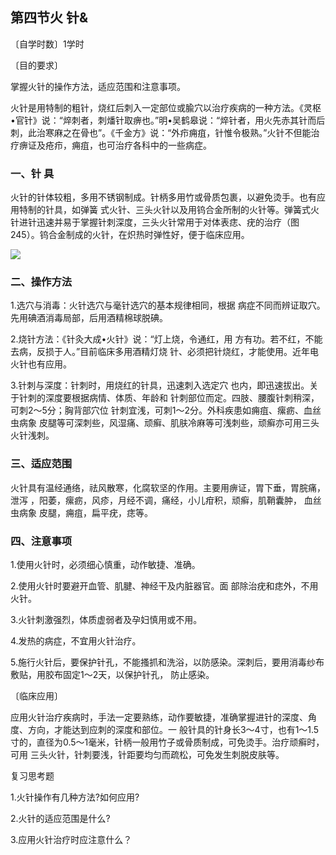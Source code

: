 ## 第四节火 针&

〔自学时数〕1学时

〔目的要求〕

掌握火针的操作方法，适应范围和注意事项。

火针是用特制的粗针，烧红后刺入一定部位或腧穴以治疗疾病的一种方法。《灵枢•官针》说：“焠刺者，刺燔针取痹也。”明•吴鹤皋说：“焠针者，用火先赤其针而后刺，此治寒麻之在骨也”。《千金方》说：“外疖痈疽，针惟令极熟。”火针不但能治疗痹证及疮疖，痈疽，也可治疗各科中的一些病症。

### 一、针 具

火针的针体较粗，多用不锈钢制成。针柄多用竹或骨质包裹，以避免烫手。也有应用特制的针具，如弹簧
式火针、三头火针以及用钨合金所制的火针等。弹簧式火针进针迅速并易于掌握针刺深度，三头火针常用于对体表痣、疣的治疗（图245）。钨合金制成的火针，在炽热时弹性好，便于临床应用。

![](img/图245.jpg)

### 二、操作方法

1.选穴与消毒：火针选穴与毫针选穴的基本规律相同，根据 病症不同而辨证取穴。先用碘酒消毒局部，后用酒精棉球脱碘。

2.烧针方法：《针灸大成•火针》说：“灯上烧，令通红，用 方有功。若不红，不能去病，反损于人。”目前临床多用酒精灯烧 针、必须把针烧红，才能使用。近年电火针也有应用。

3.针刺与深度：针刺时，用烧红的针具，迅速刺入选定穴 也内，即迅速拔出。关于针刺的深度要根据病情、体质、年龄和 针刺部位而定。四肢、腰腹针刺稍深，可刺2〜5分；胸背部穴位 针刺宜浅，可刺1〜2分。外科疾患如痈疽、瘰疬、血丝虫病象 皮腿等可深刺些，风湿痛、顽癣、肌肤冷麻等可浅刺些，顽癣亦可用三头火针浅刺。

### 三、适应范围

火针具有温经通络，祛风散寒，化腐软坚的作用。主要用痹证，胃下垂，胃脘痛，泄泻 ，阳萎，瘰疬，风疹，月经不调，痛经，小儿疳积，顽癣，肌鞘囊肿， 血丝虫病象 皮腿，痈疽，扁平疣，痣等。

### 四、注意事项

1.使用火针时，必须细心慎重，动作敏捷、准确。

2.使用火针时要避开血管、肌腱、神经干及内脏器官。面 部除治疣和痣外，不用火针。

3.火针刺激强烈，体质虚弱者及孕妇慎用或不用。

4.发热的病症，不宜用火针治疗。

5.施行火针后，要保护针孔，不能搔抓和洗浴，以防感染。深刺后，要用消毒纱布敷贴，用胶布固定1〜2天，以保护针孔， 防止感染。	

〔临床应用〕

应用火针治疗疾病时，手法一定要熟练，动作要敏捷，准确掌握进针的深度、角度、方向，才能达到应刺的深度和部位。一 般针具的针身长3〜4寸，也有1〜1.5寸的，直径为0.5〜1毫米，针柄一般用竹子或骨质制成，可免烫手。治疗顽癣时，可用 三头火针，针刺要浅，针距要均匀而疏松，可免发生刺脱皮肤等。

复习思考题

1.火针操作有几种方法?如何应用?

2.火针的适应范围是什么?

3.应用火针治疗时应注意什么？
